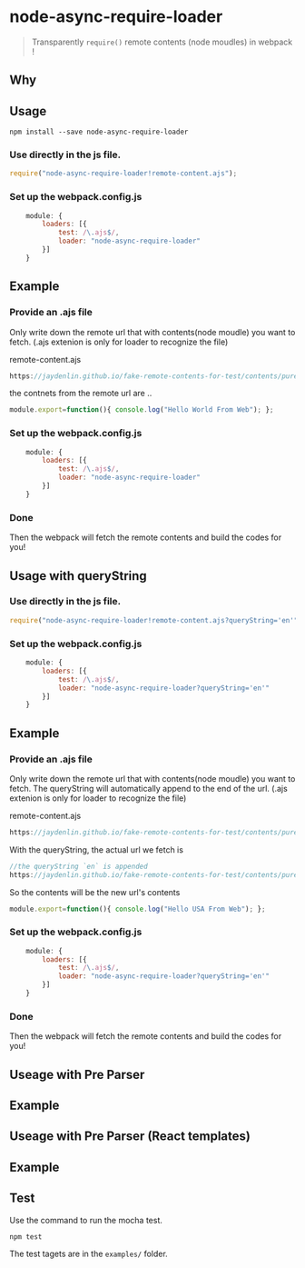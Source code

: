 # node-async-require-loader

> Transparently `require()` remote contents (node moudles) in webpack !

## Why


## Usage
```
npm install --save node-async-require-loader
```

### Use directly in the js file. 
```js
require("node-async-require-loader!remote-content.ajs");

```

### Set up the webpack.config.js
```js
    module: {
        loaders: [{
            test: /\.ajs$/,
            loader: "node-async-require-loader"
        }]
    }
```

## Example

### Provide an .ajs file

Only write down the remote url that with contents(node moudle) you want to fetch. 
(.ajs extenion is only for loader to recognize the file) 
 
remote-content.ajs
```js
https://jaydenlin.github.io/fake-remote-contents-for-test/contents/pure-js/
``` 

the contnets from the remote url are ..

```js
module.export=function(){ console.log("Hello World From Web"); };
```

### Set up the webpack.config.js
```js
    module: {
        loaders: [{
            test: /\.ajs$/,
            loader: "node-async-require-loader"
        }]
    }
```

### Done
Then the webpack will fetch the remote contents and build the codes for you!


## Usage with queryString

### Use directly in the js file. 
```js
require("node-async-require-loader!remote-content.ajs?queryString='en'");

```

### Set up the webpack.config.js
```js
    module: {
        loaders: [{
            test: /\.ajs$/,
            loader: "node-async-require-loader?queryString='en'"
        }]
    }
```

## Example 

### Provide an .ajs file

Only write down the remote url that with contents(node moudle) you want to fetch.
The queryString will automatically append to the end of the url. 
(.ajs extenion is only for loader to recognize the file) 
 
remote-content.ajs
```js
https://jaydenlin.github.io/fake-remote-contents-for-test/contents/pure-js/
``` 

With the queryString, the actual url we fetch is 

```js
//the queryString `en` is appended
https://jaydenlin.github.io/fake-remote-contents-for-test/contents/pure-js/en/
```

So the contents will be the new url's contents
```js
module.export=function(){ console.log("Hello USA From Web"); };
```

### Set up the webpack.config.js
```js
    module: {
        loaders: [{
            test: /\.ajs$/,
            loader: "node-async-require-loader?queryString='en'"
        }]
    }
```

### Done
Then the webpack will fetch the remote contents and build the codes for you!



## Useage with Pre Parser


## Example



## Useage with Pre Parser (React templates)


## Example


## Test

Use the command to run the mocha test. 
 
```
npm test
```
 
The test tagets are in the `examples/` folder. 

